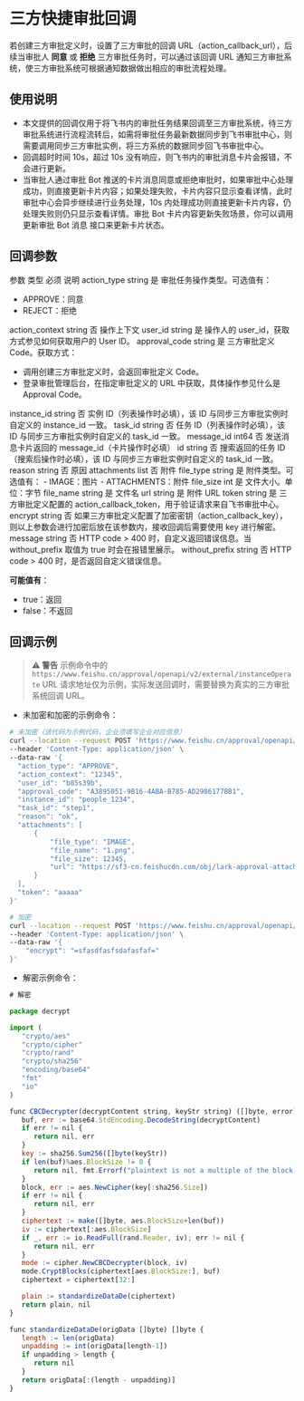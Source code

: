 # 三方快捷审批回调


若创建三方审批定义时，设置了三方审批的回调 URL（action_callback_url），后续当审批人 **同意** 或 **拒绝** 三方审批任务时，可以通过该回调 URL 通知三方审批系统，使三方审批系统可根据通知数据做出相应的审批流程处理。

## 使用说明

- 本文提供的回调仅用于将飞书内的审批任务结果回调至三方审批系统，待三方审批系统进行流程流转后，如需将审批任务最新数据同步到飞书审批中心，则需要调用同步三方审批实例，将三方系统的数据同步回飞书审批中心。
- 回调超时时间 10s，超过 10s 没有响应，则飞书内的审批消息卡片会报错，不会进行更新。
- 当审批人通过审批 Bot 推送的卡片消息同意或拒绝审批时，如果审批中心处理成功，则直接更新卡片内容；如果处理失败，卡片内容只显示查看详情，此时审批中心会异步继续进行业务处理，10s 内处理成功则直接更新卡片内容，仍处理失败则仍只显示查看详情。审批 Bot 卡片内容更新失败场景，你可以调用更新审批 Bot 消息 接口来更新卡片状态。




## 回调参数

<md-dt-table>
<md-dt-thead>
<md-dt-tr>
<md-dt-th style="width: 30%;">参数</md-dt-th>
<md-dt-th style="width: 15%;">类型</md-dt-th>
<md-dt-th style="width: 15%;">必须</md-dt-th>
<md-dt-th style="width: 40%;">说明</md-dt-th>
</md-dt-tr>
</md-dt-thead>
<md-dt-tbody>
<md-dt-tr>
<md-dt-td>action_type</md-dt-td>
<md-dt-td>string</md-dt-td>
<md-dt-td>是</md-dt-td>
<md-dt-td>审批任务操作类型。可选值有：

- APPROVE：同意
- REJECT：拒绝</md-dt-td>
</md-dt-tr>
<md-dt-tr>
<md-dt-td>action_context</md-dt-td>
<md-dt-td>string</md-dt-td>
<md-dt-td>否</md-dt-td>
<md-dt-td>操作上下文</md-dt-td>
</md-dt-tr>
<md-dt-tr>
<md-dt-td>user_id</md-dt-td>
<md-dt-td>string</md-dt-td>
<md-dt-td>是</md-dt-td>
<md-dt-td>操作人的 user_id，获取方式参见如何获取用户的 User ID。</md-dt-td>
</md-dt-tr>
<md-dt-tr>
<md-dt-td>approval_code</md-dt-td>
<md-dt-td>string</md-dt-td>
<md-dt-td>是</md-dt-td>
<md-dt-td>三方审批定义 Code。获取方式：

- 调用创建三方审批定义时，会返回审批定义 Code。
- 登录审批管理后台，在指定审批定义的 URL 中获取，具体操作参见什么是 Approval Code。
</md-dt-td>
</md-dt-tr>
<md-dt-tr>
<md-dt-td>instance_id</md-dt-td>
<md-dt-td>string</md-dt-td>
<md-dt-td>否</md-dt-td>
<md-dt-td>实例 ID（列表操作时必填），该 ID 与同步三方审批实例时自定义的 instance_id 一致。</md-dt-td>
</md-dt-tr>
<md-dt-tr>
<md-dt-td>task_id</md-dt-td>
<md-dt-td>string</md-dt-td>
<md-dt-td>否</md-dt-td>
<md-dt-td>任务 ID（列表操作时必填），该 ID 与同步三方审批实例时自定义的 task_id 一致。</md-dt-td>
</md-dt-tr>
<md-dt-tr>
<md-dt-td>message_id</md-dt-td>
<md-dt-td>int64</md-dt-td>
<md-dt-td>否</md-dt-td>
<md-dt-td>发送消息卡片返回的 message_id（卡片操作时必填）</md-dt-td>
</md-dt-tr>
<md-dt-tr>
<md-dt-td>id</md-dt-td>
<md-dt-td>string</md-dt-td>
<md-dt-td>否</md-dt-td>
<md-dt-td>搜索返回的任务 ID（搜索后操作时必填），该 ID 与同步三方审批实例时自定义的 task_id 一致。</md-dt-td>
</md-dt-tr>
<md-dt-tr>
<md-dt-td>reason</md-dt-td>
<md-dt-td>string</md-dt-td>
<md-dt-td>否</md-dt-td>
<md-dt-td>原因</md-dt-td>
</md-dt-tr>
<md-dt-tr>
<md-dt-td>attachments</md-dt-td>
<md-dt-td>list</md-dt-td>
<md-dt-td>否</md-dt-td>
<md-dt-td>附件</md-dt-td>
</md-dt-tr>
<md-dt-tr level="1">
<md-dt-td>file_type</md-dt-td>
<md-dt-td>string</md-dt-td>
<md-dt-td>是</md-dt-td>
<md-dt-td>附件类型。可选值有：
- IMAGE：图片
- ATTACHMENTS：附件</md-dt-td>
</md-dt-tr>
<md-dt-tr level="1">
<md-dt-td>file_size</md-dt-td>
<md-dt-td>int</md-dt-td>
<md-dt-td>是</md-dt-td>
<md-dt-td>文件大小。单位：字节</md-dt-td>
</md-dt-tr>
<md-dt-tr level="1">
<md-dt-td>file_name</md-dt-td>
<md-dt-td>string</md-dt-td>
<md-dt-td>是</md-dt-td>
<md-dt-td>文件名</md-dt-td>
</md-dt-tr>
<md-dt-tr level="1">
<md-dt-td>url</md-dt-td>
<md-dt-td>string</md-dt-td>
<md-dt-td>是</md-dt-td>
<md-dt-td>附件 URL</md-dt-td>
</md-dt-tr>
<md-dt-tr>
<md-dt-td>token</md-dt-td>
<md-dt-td>string</md-dt-td>
<md-dt-td>是</md-dt-td>
<md-dt-td>三方审批定义配置的 action_callback_token，用于验证请求来自飞书审批中心。</md-dt-td>
</md-dt-tr>
<md-dt-tr>
<md-dt-td>encrypt</md-dt-td>
<md-dt-td>string</md-dt-td>
<md-dt-td>否</md-dt-td>
<md-dt-td>如果三方审批定义配置了加密密钥（action_callback_key），则以上参数会进行加密后放在该参数内，接收回调后需要使用 key 进行解密。</md-dt-td>
</md-dt-tr>


<md-dt-tr>
<md-dt-td>message</md-dt-td>
<md-dt-td>string</md-dt-td>
<md-dt-td>否</md-dt-td>
<md-dt-td>HTTP code > 400 时，自定义返回错误信息。当 without_prefix 取值为 true 时会在报错里展示。</md-dt-td>
</md-dt-tr>

<md-dt-tr>
<md-dt-td>without_prefix</md-dt-td>
<md-dt-td>string</md-dt-td>
<md-dt-td>否</md-dt-td>
<md-dt-td>HTTP code > 400 时，是否返回自定义错误信息。

**可能值有**：
- true：返回
- false：不返回
</md-dt-td>
</md-dt-tr>

</md-dt-tbody>
</md-dt-table>


## 回调示例



> **⚠️ 警告**
> 示例命令中的 `https://www.feishu.cn/approval/openapi/v2/external/instanceOperate` URL 请求地址仅为示例，实际发送回调时，需要替换为真实的三方审批系统回调 URL。



- 未加密和加密的示例命令：

```bash
# 未加密（该代码为示例代码，企业须填写企业对应信息）
curl --location --request POST 'https://www.feishu.cn/approval/openapi/v2/external/instanceOperate' \
--header 'Content-Type: application/json' \
--data-raw '{
  "action_type": "APPROVE",
  "action_context": "12345",
  "user_id": "b85s39b",
  "approval_code": "A3895051-9B16-4ABA-B785-AD2986177BB1",
  "instance_id": "people_1234",
  "task_id": "step1",
  "reason": "ok",
  "attachments": [
      {
          "file_type": "IMAGE",
          "file_name": "1.png",
          "file_size": 12345,
          "url": "https://sf3-cn.feishucdn.com/obj/lark-approval-attachment/image/20200512/413342ae-957f-4c6f-8d06-7dea05875d8b"
      }
  ],
  "token": "aaaaa"
}'

# 加密
curl --location --request POST 'https://www.feishu.cn/approval/openapi/v2/external/instanceOperate' \
--header 'Content-Type: application/json' \
--data-raw '{
    "encrypt": "=sfasdfasfsdafasfaf="
}'
```
- 解密示例命令：

```js
# 解密

package decrypt

import (
   "crypto/aes"
   "crypto/cipher"
   "crypto/rand"
   "crypto/sha256"
   "encoding/base64"
   "fmt"
   "io"
)

func CBCDecrypter(decryptContent string, keyStr string) ([]byte, error) {
   buf, err := base64.StdEncoding.DecodeString(decryptContent)
   if err != nil {
      return nil, err
   }
   key := sha256.Sum256([]byte(keyStr))
   if len(buf)%aes.BlockSize != 0 {
      return nil, fmt.Errorf("plaintext is not a multiple of the block size")
   }
   block, err := aes.NewCipher(key[:sha256.Size])
   if err != nil {
      return nil, err
   }
   ciphertext := make([]byte, aes.BlockSize+len(buf))
   iv := ciphertext[:aes.BlockSize]
   if _, err := io.ReadFull(rand.Reader, iv); err != nil {
      return nil, err
   }
   mode := cipher.NewCBCDecrypter(block, iv)
   mode.CryptBlocks(ciphertext[aes.BlockSize:], buf)
   ciphertext = ciphertext[32:]

   plain := standardizeDataDe(ciphertext)
   return plain, nil
}

func standardizeDataDe(origData []byte) []byte {
   length := len(origData)
   unpadding := int(origData[length-1])
   if unpadding > length {
      return nil
   }
   return origData[:(length - unpadding)]
}
```

